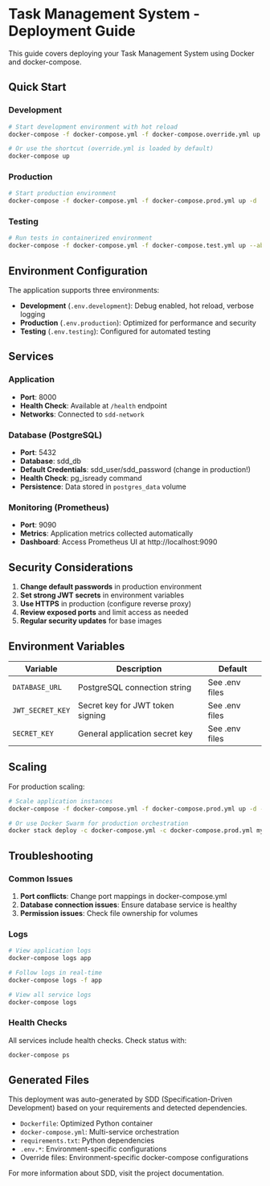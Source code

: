 # Task Management System - Deployment Guide

This guide covers deploying your Task Management System using Docker and docker-compose.

## Quick Start

### Development
```bash
# Start development environment with hot reload
docker-compose -f docker-compose.yml -f docker-compose.override.yml up

# Or use the shortcut (override.yml is loaded by default)
docker-compose up
```

### Production
```bash
# Start production environment
docker-compose -f docker-compose.yml -f docker-compose.prod.yml up -d
```

### Testing
```bash
# Run tests in containerized environment
docker-compose -f docker-compose.yml -f docker-compose.test.yml up --abort-on-container-exit
```

## Environment Configuration

The application supports three environments:

- **Development** (`.env.development`): Debug enabled, hot reload, verbose logging
- **Production** (`.env.production`): Optimized for performance and security
- **Testing** (`.env.testing`): Configured for automated testing

## Services

### Application
- **Port**: 8000
- **Health Check**: Available at `/health` endpoint
- **Networks**: Connected to `sdd-network`

### Database (PostgreSQL)
- **Port**: 5432
- **Database**: sdd_db
- **Default Credentials**: sdd_user/sdd_password (change in production!)
- **Health Check**: pg_isready command
- **Persistence**: Data stored in `postgres_data` volume

### Monitoring (Prometheus)
- **Port**: 9090
- **Metrics**: Application metrics collected automatically
- **Dashboard**: Access Prometheus UI at http://localhost:9090

## Security Considerations

1. **Change default passwords** in production environment
2. **Set strong JWT secrets** in environment variables
3. **Use HTTPS** in production (configure reverse proxy)
4. **Review exposed ports** and limit access as needed
5. **Regular security updates** for base images

## Environment Variables

| Variable | Description | Default |
|----------|-------------|---------|
| `DATABASE_URL` | PostgreSQL connection string | See .env files |
| `JWT_SECRET_KEY` | Secret key for JWT token signing | See .env files |
| `SECRET_KEY` | General application secret key | See .env files |

## Scaling

For production scaling:

```bash
# Scale application instances
docker-compose -f docker-compose.yml -f docker-compose.prod.yml up -d --scale app=3

# Or use Docker Swarm for production orchestration
docker stack deploy -c docker-compose.yml -c docker-compose.prod.yml myapp
```

## Troubleshooting

### Common Issues

1. **Port conflicts**: Change port mappings in docker-compose.yml
2. **Database connection issues**: Ensure database service is healthy
3. **Permission issues**: Check file ownership for volumes

### Logs

```bash
# View application logs
docker-compose logs app

# Follow logs in real-time
docker-compose logs -f app

# View all service logs
docker-compose logs
```

### Health Checks

All services include health checks. Check status with:

```bash
docker-compose ps
```

## Generated Files

This deployment was auto-generated by SDD (Specification-Driven Development) based on your requirements and detected dependencies.

- `Dockerfile`: Optimized Python container
- `docker-compose.yml`: Multi-service orchestration
- `requirements.txt`: Python dependencies
- `.env.*`: Environment-specific configurations
- Override files: Environment-specific docker-compose configurations

For more information about SDD, visit the project documentation.
